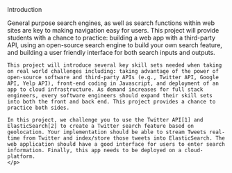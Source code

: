 <div>
	<h>Introduction</h>
	<p>
	General purpose search engines, as well as search functions within web sites are key to making navigation easy for users. This project will provide students with a chance to practice: building a web app with a third-party API, using an open-source search engine to build your own search feature, and building a user friendly interface for both search inputs and outputs.

	This project will introduce several key skill sets needed when taking on real world challenges including: taking advantage of the power of open-source software and third-party APIs (e.g., Twitter API, Google API, Yelp API), front-end coding in Javascript, and deployment of an app to cloud infrastructure. As demand increases for full stack engineers, every software engineers should expand their skill sets into both the front and back end. This project provides a chance to practice both sides.

	In this project, we challenge you to use the Twitter API[1] and ElasticSearch[2] to create a Twitter search feature based on geolocation. Your implementation should be able to stream Tweets real-time from Twitter and index/store those tweets into ElasticSearch. The web application should have a good interface for users to enter search information. Finally, this app needs to be deployed on a cloud-platform.
	</p>
</div>
